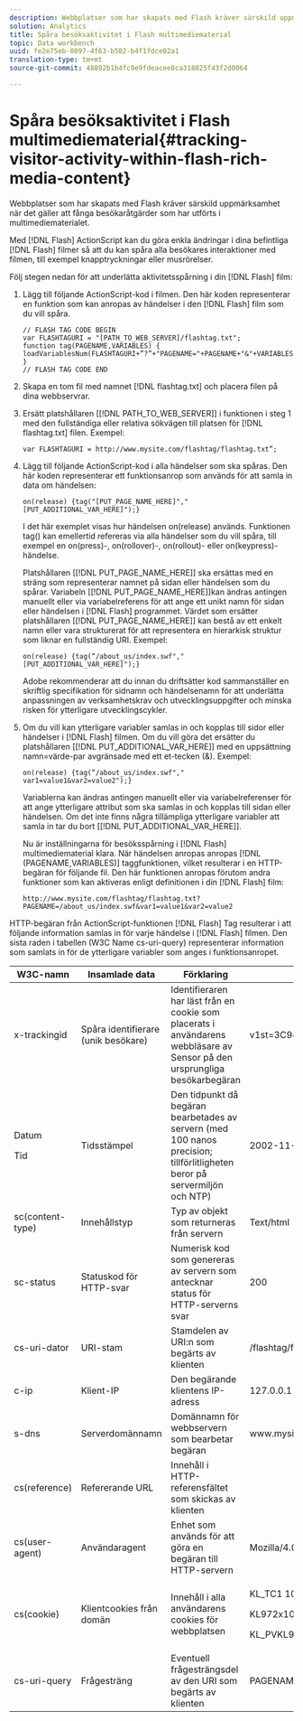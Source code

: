 ```yaml
---
description: Webbplatser som har skapats med Flash kräver särskild uppmärksamhet när det gäller att fånga besökaråtgärder som har utförts i multimediematerialet.
solution: Analytics
title: Spåra besöksaktivitet i Flash multimediematerial
topic: Data workbench
uuid: fe2e75eb-0897-4f63-b582-b4f1fdce02a1
translation-type: tm+mt
source-git-commit: 48892b1b4fc9e9fdeacee8ca318025f43f2d0064

---
```



# Spåra besöksaktivitet i Flash multimediematerial{#tracking-visitor-activity-within-flash-rich-media-content}

Webbplatser som har skapats med Flash kräver särskild uppmärksamhet när det gäller att fånga besökaråtgärder som har utförts i multimediematerialet.

Med [!DNL Flash] ActionScript kan du göra enkla ändringar i dina befintliga [!DNL Flash] filmer så att du kan spåra alla besökares interaktioner med filmen, till exempel knapptryckningar eller musrörelser.

Följ stegen nedan för att underlätta aktivitetsspårning i din [!DNL Flash] film:

1. Lägg till följande ActionScript-kod i filmen. Den här koden representerar en funktion som kan anropas av händelser i den [!DNL Flash] film som du vill spåra.

   ```
   // FLASH TAG CODE BEGIN 
   var FLASHTAGURI = "[PATH_TO_WEB_SERVER]/flashtag.txt"; 
   function tag(PAGENAME,VARIABLES) { 
   loadVariablesNum(FLASHTAGURI+”?”+"PAGENAME="+PAGENAME+"&"+VARIABLES,0); 
   } 
   // FLASH TAG CODE END
   ```

1. Skapa en tom fil med namnet [!DNL flashtag.txt] och placera filen på dina webbservrar.
1. Ersätt platshållaren \[[!DNL PATH_TO_WEB_SERVER]\] i funktionen i steg 1 med den fullständiga eller relativa sökvägen till platsen för [!DNL flashtag.txt] filen. Exempel:

   ```
   var FLASHTAGURI = http://www.mysite.com/flashtag/flashtag.txt”;
   ```

1. Lägg till följande ActionScript-kod i alla händelser som ska spåras. Den här koden representerar ett funktionsanrop som används för att samla in data om händelsen:

   ```
   on(release) {tag("[PUT_PAGE_NAME_HERE]","[PUT_ADDITIONAL_VAR_HERE]");}
   ```

   I det här exemplet visas hur händelsen on(release) används. Funktionen tag() kan emellertid refereras via alla händelser som du vill spåra, till exempel en on(press)-, on(rollover)-, on(rollout)- eller on(keypress)-händelse.

   Platshållaren \[[!DNL PUT_PAGE_NAME_HERE]\] ska ersättas med en sträng som representerar namnet på sidan eller händelsen som du spårar. Variabeln \[[!DNL PUT_PAGE_NAME_HERE]\]kan ändras antingen manuellt eller via variabelreferens för att ange ett unikt namn för sidan eller händelsen i [!DNL Flash] programmet. Värdet som ersätter platshållaren \[[!DNL PUT_PAGE_NAME_HERE]\] kan bestå av ett enkelt namn eller vara strukturerat för att representera en hierarkisk struktur som liknar en fullständig URI. Exempel:

   ```
   on(release) {tag(“/about_us/index.swf","[PUT_ADDITIONAL_VAR_HERE]");}
   ```

   Adobe rekommenderar att du innan du driftsätter kod sammanställer en skriftlig specifikation för sidnamn och händelsenamn för att underlätta anpassningen av verksamhetskrav och utvecklingsuppgifter och minska risken för ytterligare utvecklingscykler.

1. Om du vill kan ytterligare variabler samlas in och kopplas till sidor eller händelser i [!DNL Flash] filmen. Om du vill göra det ersätter du platshållaren \[[!DNL PUT_ADDITIONAL_VAR_HERE]\] med en uppsättning namn=värde-par avgränsade med ett et-tecken (&amp;). Exempel:

   ```
   on(release) {tag(“/about_us/index.swf"," var1=value1&var2=value2");}
   ```

   Variablerna kan ändras antingen manuellt eller via variabelreferenser för att ange ytterligare attribut som ska samlas in och kopplas till sidan eller händelsen. Om det inte finns några tillämpliga ytterligare variabler att samla in tar du bort \[[!DNL PUT_ADDITIONAL_VAR_HERE]\].

   Nu är inställningarna för besöksspårning i [!DNL Flash] multimediematerial klara. När händelsen anropas anropas [!DNL (PAGENAME,VARIABLES)] taggfunktionen, vilket resulterar i en HTTP-begäran för följande fil. Den här funktionen anropas förutom andra funktioner som kan aktiveras enligt definitionen i din [!DNL Flash] film:

   ```
   http://www.mysite.com/flashtag/flashtag.txt?PAGENAME=/about_us/index.swf&var1=value1&var2=value2
   ```

HTTP-begäran från ActionScript-funktionen [!DNL Flash] Tag resulterar i att följande information samlas in för varje händelse i [!DNL Flash] filmen. Den sista raden i tabellen (W3C Name cs-uri-query) representerar information som samlats in för de ytterligare variabler som anges i funktionsanropet.

<table id="table_A7ED9D38F36B4405947B2F48EA94D3C4"> 
 <thead> 
  <tr> 
   <th colname="col1" class="entry"> W3C-namn </th> 
   <th colname="col2" class="entry"> Insamlade data </th> 
   <th colname="col3" class="entry"> Förklaring </th> 
   <th colname="col4" class="entry"> Exempel </th> 
  </tr> 
 </thead>
 <tbody> 
  <tr> 
   <td colname="col1"> x-trackingid </td> 
   <td colname="col2"> Spåra identifierare (unik besökare) </td> 
   <td colname="col3"> Identifieraren har läst från en cookie som placerats i användarens webbläsare av <span class="wintitle"> Sensor </span> på den ursprungliga besökarbegäran </td> 
   <td colname="col4"> v1st=3C94007B4E01F9C2 </td> 
  </tr> 
  <tr> 
   <td colname="col1"> <p>Datum </p> <p>Tid </p> </td> 
   <td colname="col2"> Tidsstämpel </td> 
   <td colname="col3"> Den tidpunkt då begäran bearbetades av servern (med 100 nanos precision; tillförlitligheten beror på servermiljön och NTP) </td> 
   <td colname="col4"> 2002-11-21 17:21:45.123 </td> 
  </tr> 
  <tr> 
   <td colname="col1"> sc(content-type) </td> 
   <td colname="col2"> Innehållstyp </td> 
   <td colname="col3"> Typ av objekt som returneras från servern </td> 
   <td colname="col4"> Text/html </td> 
  </tr> 
  <tr> 
   <td colname="col1"> sc-status </td> 
   <td colname="col2"> Statuskod för HTTP-svar </td> 
   <td colname="col3"> Numerisk kod som genereras av servern som antecknar status för HTTP-serverns svar </td> 
   <td colname="col4"> 200 </td> 
  </tr> 
  <tr> 
   <td colname="col1"> cs-uri-dator </td> 
   <td colname="col2"> URI-stam </td> 
   <td colname="col3"> Stamdelen av URI:n som begärts av klienten </td> 
   <td colname="col4"> /flashtag/flashtag.txt </td> 
  </tr> 
  <tr> 
   <td colname="col1"> c-ip </td> 
   <td colname="col2"> Klient-IP </td> 
   <td colname="col3"> Den begärande klientens IP-adress </td> 
   <td colname="col4"> 127.0.0.1 </td> 
  </tr> 
  <tr> 
   <td colname="col1"> s-dns </td> 
   <td colname="col2"> Serverdomännamn </td> 
   <td colname="col3"> Domännamn för webbservern som bearbetar begäran </td> 
   <td colname="col4"> www.mysite.com </td> 
  </tr> 
  <tr> 
   <td colname="col1"> cs(reference) </td> 
   <td colname="col2"> Refererande URL </td> 
   <td colname="col3"> Innehåll i HTTP-referensfältet som skickas av klienten </td> 
   <td colname="col4"></td> 
  </tr> 
  <tr> 
   <td colname="col1"> cs(user-agent) </td> 
   <td colname="col2"> Användaragent </td> 
   <td colname="col3"> Enhet som används för att göra en begäran till HTTP-servern </td> 
   <td colname="col4"> Mozilla/4.0+(compatible;+MSIE+6.0; +Windows+NT+5.1) </td> 
  </tr> 
  <tr> 
   <td colname="col1"> cs(cookie) </td> 
   <td colname="col2"> Klientcookies från domän </td> 
   <td colname="col3"> Innehåll i alla användarens cookies för webbplatsen </td> 
   <td colname="col4"> <p>KL_TC1 1038058778312 </p> <p>KL972x1038058778312282052 </p> <p>KL_PVKL972 0 </p> </td> 
  </tr> 
  <tr> 
   <td colname="col1"> cs-uri-query </td> 
   <td colname="col2"> Frågesträng </td> 
   <td colname="col3"> Eventuell frågesträngsdel av den URI som begärts av klienten </td> 
   <td colname="col4"> PAGENAME=/about_us/index.swf&amp;var1=value1&amp;var2=value2 </td> 
  </tr> 
 </tbody> 
</table>

